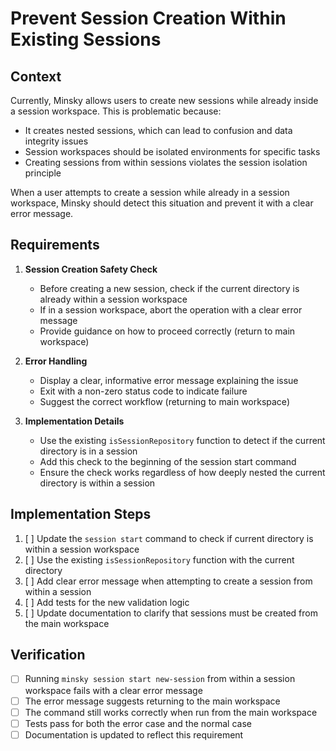 # Prevent Session Creation Within Existing Sessions

## Context

Currently, Minsky allows users to create new sessions while already inside a session workspace. This is problematic because:

- It creates nested sessions, which can lead to confusion and data integrity issues
- Session workspaces should be isolated environments for specific tasks
- Creating sessions from within sessions violates the session isolation principle

When a user attempts to create a session while already in a session workspace, Minsky should detect this situation and prevent it with a clear error message.

## Requirements

1. **Session Creation Safety Check**

   - Before creating a new session, check if the current directory is already within a session workspace
   - If in a session workspace, abort the operation with a clear error message
   - Provide guidance on how to proceed correctly (return to main workspace)

2. **Error Handling**

   - Display a clear, informative error message explaining the issue
   - Exit with a non-zero status code to indicate failure
   - Suggest the correct workflow (returning to main workspace)

3. **Implementation Details**
   - Use the existing `isSessionRepository` function to detect if the current directory is in a session
   - Add this check to the beginning of the session start command
   - Ensure the check works regardless of how deeply nested the current directory is within a session

## Implementation Steps

1. [ ] Update the `session start` command to check if current directory is within a session workspace
2. [ ] Use the existing `isSessionRepository` function with the current directory
3. [ ] Add clear error message when attempting to create a session from within a session
4. [ ] Add tests for the new validation logic
5. [ ] Update documentation to clarify that sessions must be created from the main workspace

## Verification

- [ ] Running `minsky session start new-session` from within a session workspace fails with a clear error message
- [ ] The error message suggests returning to the main workspace
- [ ] The command still works correctly when run from the main workspace
- [ ] Tests pass for both the error case and the normal case
- [ ] Documentation is updated to reflect this requirement
